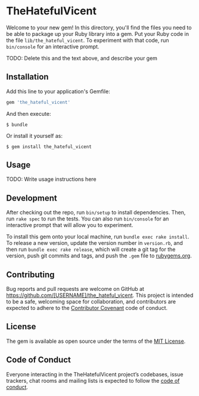 # TheHatefulVicent

Welcome to your new gem! In this directory, you'll find the files you need to be able to package up your Ruby library into a gem. Put your Ruby code in the file `lib/the_hateful_vicent`. To experiment with that code, run `bin/console` for an interactive prompt.

TODO: Delete this and the text above, and describe your gem

## Installation

Add this line to your application's Gemfile:

```ruby
gem 'the_hateful_vicent'
```

And then execute:

    $ bundle

Or install it yourself as:

    $ gem install the_hateful_vicent

## Usage

TODO: Write usage instructions here

## Development

After checking out the repo, run `bin/setup` to install dependencies. Then, run `rake spec` to run the tests. You can also run `bin/console` for an interactive prompt that will allow you to experiment.

To install this gem onto your local machine, run `bundle exec rake install`. To release a new version, update the version number in `version.rb`, and then run `bundle exec rake release`, which will create a git tag for the version, push git commits and tags, and push the `.gem` file to [rubygems.org](https://rubygems.org).

## Contributing

Bug reports and pull requests are welcome on GitHub at https://github.com/[USERNAME]/the_hateful_vicent. This project is intended to be a safe, welcoming space for collaboration, and contributors are expected to adhere to the [Contributor Covenant](http://contributor-covenant.org) code of conduct.

## License

The gem is available as open source under the terms of the [MIT License](https://opensource.org/licenses/MIT).

## Code of Conduct

Everyone interacting in the TheHatefulVicent project’s codebases, issue trackers, chat rooms and mailing lists is expected to follow the [code of conduct](https://github.com/[USERNAME]/the_hateful_vicent/blob/master/CODE_OF_CONDUCT.md).

